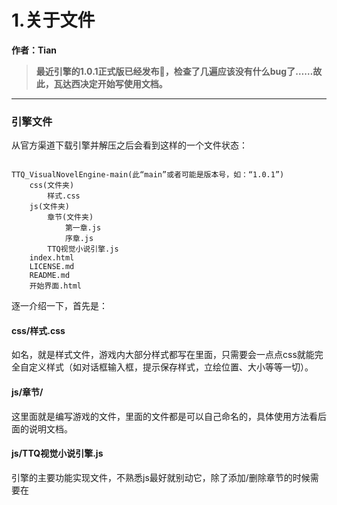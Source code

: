 # 1.关于文件

**作者：Tian**

> **最近引擎的1.0.1正式版已经发布🎉，检查了几遍应该没有什么bug了……故此，瓦达西决定开始写使用文档。**

---

### 引擎文件

从官方渠道下载引擎并解压之后会看到这样的一个文件状态：

```

TTQ_VisualNovelEngine-main(此“main”或者可能是版本号，如：“1.0.1”)
	css(文件夹)
		样式.css
	js(文件夹)
		章节(文件夹)
			第一章.js
			序章.js
		TTQ视觉小说引擎.js
	index.html
	LICENSE.md
	README.md
	开始界面.html
```

逐一介绍一下，首先是：

#### css/样式.css

如名，就是样式文件，游戏内大部分样式都写在里面，只需要会一点点css就能完全自定义样式（如对话框输入框，提示保存样式，立绘位置、大小等等一切）。

#### js/章节/

这里面就是编写游戏的文件，里面的文件都是可以自己命名的，具体使用方法看后面的说明文档。

#### js/TTQ视觉小说引擎.js

引擎的主要功能实现文件，不熟悉js最好就别动它，除了添加/删除章节的时候需要在
